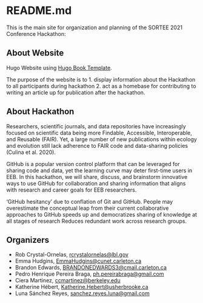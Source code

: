 # README.md

This is the main site for organization and planning of the SORTEE 2021 Conference Hackathon:

## About Website

Hugo Website using [Hugo Book Template](https://themes.gohugo.io/hugo-book/).

The purpose of the website is to 1. display information about the Hackathon to all participants during hackathon 2. act as a homebase for contributing to writing an article up for publication after the hackathon.

## About Hackathon

Researchers, scientific journals, and data repositories have increasingly focused on scientific data being more Findable, Accessible, Interoperable, and Reusable (FAIR). Yet, a large number of new publications within ecology and evolution still lack adherence to FAIR code and data-sharing policies (Culina et al. 2020).

GitHub is a popular version control platform that can be leveraged for sharing code and data, yet the learning curve may deter first-time users in EEB. In this hackathon, we will share, discuss, and brainstorm innovative ways to use GitHub for collaboration and sharing information that aligns with research and career goals for EEB researchers.

‘GitHub hesitancy’ due to conflation of Git and GitHub. People may overestimate the conceptual leap from their current collaborative approaches to GitHub speeds up and democratizes sharing of knowledge at all stages of research Reduces redundant work across research groups.


## Organizers

-  Rob Crystal-Ornelas, rcrystalornelas@lbl.gov
-  Emma Hudgins, EmmaHudgins@cunet.carleton.ca
-  Brandon Edwards, BRANDONEDWARDS3@cmail.carleton.ca
-  Pedro Henrique Pereira Braga, ph.pereirabraga@gmail.com
-  Ciera Martinez, ccmartinez@berkeley.edu 
-  Katherine Hébert, Katherine.Hebert@usherbrooke.ca
-  Luna Sánchez Reyes, sanchez.reyes.luna@gmail.com




